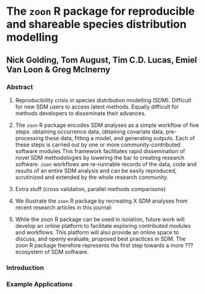 # The `zoon` R package for reproducible and shareable species distribution modelling

## Nick Golding, Tom August, Tim C.D. Lucas, Emiel Van Loon & Greg McInerny


### Abstract

1. Reproducibility crisis in species distribution modelling (SDM).
Difficult for new SDM users to access latest methods.
Equally difficult for methods developers to disseminate their advances.

2. The `zoon` R package encodes SDM analyses as a simple workflow of five steps: obtaining occurrence data, obtaining covariate data, pre-processing these data, fitting a model, and generating outputs.
Each of these steps is carried out by one or more community-contributed software modules 
This framework facilitates rapid dissemination of novel SDM methodologies by lowering the bar to creating research software.
`zoon` workflows are re-runnable records of the data, code and results of an entire SDM analysis and can be easily reproduced, scrutinized and extended by the whole research community.
 
3. Extra stuff (cross validation, parallel methods comparisons)

4. We illustrate the `zoon` R package by recreating X SDM analyses from recent research articles in this journal: 

5. While the zoon R package can be used in isolation, future work will develop an online platform to facilitate exploring contributed modules and workflows.
This platform will also provide an online space to discuss, and openly evaluate, proposed best practices in SDM.
The zoon R package therefore represents the first step towards a more ??? ecosystem of SDM software. 


### Introduction

### Example Applications
